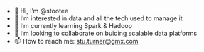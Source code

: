 - 👋 Hi, I’m @stootee
- 👀 I’m interested in data and all the tech used to manage it
- 🌱 I’m currently learning Spark & Hadoop
- 💞️ I’m looking to collaborate on buiding scalable data platforms
- 📫 How to reach me: stu.turner@gmx.com

<!---
stootee/stootee is a ✨ special ✨ repository because its `README.md` (this file) appears on your GitHub profile.
You can click the Preview link to take a look at your changes.
--->
